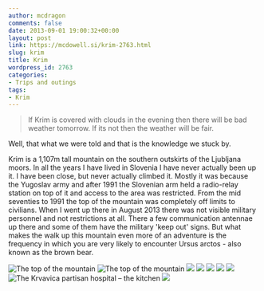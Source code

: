 ```yaml
---
author: mcdragon
comments: false
date: 2013-09-01 19:00:32+00:00
layout: post
link: https://mcdowell.si/krim-2763.html
slug: krim
title: Krim
wordpress_id: 2763
categories:
- Trips and outings
tags:
- Krim
---
```


> If Krim is covered with clouds in the evening then there will be bad weather tomorrow. If its not then the weather will be fair.

Well, that what we were told and that is the knowledge we stuck by.

Krim is a 1,107m tall mountain on the southern outskirts of the Ljubljana moors. In all the years I have lived in Slovenia I have never actually been up it. I have been close, but never actually climbed it. Mostly it was because the Yugoslav army and after 1991 the Slovenian arm held a radio-relay station on top of it and access to the area was restricted. From the mid seventies to 1991 the top of the mountain was completely off limits to civilians. When I went up there in August 2013 there was not visible military personnel and not restrictions at all. There a few communication antennae up there and some of them have the military 'keep out' signs. But what makes the walk up this mountain even more of an adventure is the frequency in which you are very likely to encounter Ursus arctos - also known as the brown bear.

![](https://img.mcdowell.si/2013/10/2013-08-30-13.49.55-1.jpg "The top of the mountain")
![](https://img.mcdowell.si/2013/10/2013-08-30-14.16.11-1.jpg "The top of the mountain")
![](https://img.mcdowell.si/2013/10/2013-08-30-15.22.07-1.jpg)
![](https://img.mcdowell.si/2013/10/2013-08-30-15.22.49-1.jpg)
![](https://img.mcdowell.si/2013/10/2013-08-30-15.23.28-1.jpg)
![](https://img.mcdowell.si/2013/10/2013-08-30-15.24.32-1.jpg)
![](https://img.mcdowell.si/2013/10/2013-08-30-15.25.24-1.jpg)
![](https://img.mcdowell.si/2013/10/2013-08-30-15.26.06-1.jpg "The Krvavica partisan hospital – the kitchen")
![](https://img.mcdowell.si/2013/10/2013-08-30-15.30.47-1.jpg)